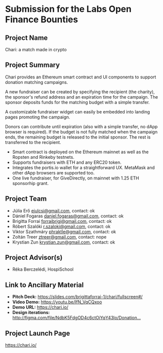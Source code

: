 # Submission for the Labs Open Finance Bounties

## Project Name

Chari: a match made in crypto

## Project Summary

Chari provides an Ethereum smart contract and UI components to support donation matching campaigns.

A new fundraiser can be created by specifying the recipient (the charity), the sponsor's refund address and an expiration time for the campaign. The sponsor deposits funds for the matching budget with a simple transfer.

A customizable fundraiser widget can easily be embedded into landing pages promoting the campaign.

Donors can contribute until expiration (also with a simple transfer, no dApp browser is required). If the budget is not fully matched when the campaign ends, the remaining budget is released to the initial sponsor. The rest is transferred to the recipient.

* Smart contract is deployed on the Ethereum mainnet as well as the Ropsten and Rinkeby testnets.
* Supports fundraisers with ETH and any ERC20 token.
* Integrates the portis.io wallet for a straightforward UX. MetaMask and other dApp browsers are supported too.
* One live fundraiser, for GiveDirectly, on mainnet with 1.25 ETH sponsorhip grant.

## Project Team

* Júlia Erő <ejulcsi@gmail.com>, contact: ok
* Dániel Fogaras <daniel.fogaras@gmail.com>, contact: ok
* Brigitta Forrai <forraibrigi@gmail.com>, contact: ok
* Róbert Szalóki <r.szaloki@gmail.com>, contact: ok
* Viktor Szathmáry <phraktle@gmail.com>, contact: ok
* Zoltán Treer <ztreer@gmail.com>, contact: nope
* Krystian Zun <krystian.zun@gmail.com>, contact: ok

## Project Advisor(s)

* Réka Berczelédi, HospiSchool


## Link to Ancillary Material

- **Pitch Deck:** https://slides.com/brigittaforrai-1/chari/fullscreen#/
- **Video Demo:** https://youtu.be/IfN_VqCQxoo
- **Demo URL:** https://chari.io/
- **Design iterations:** http://figma.com/file/NdbK5FdgOD4c6ctOiYqY43lo/Donation…

## Project Launch Page

https://chari.io/

